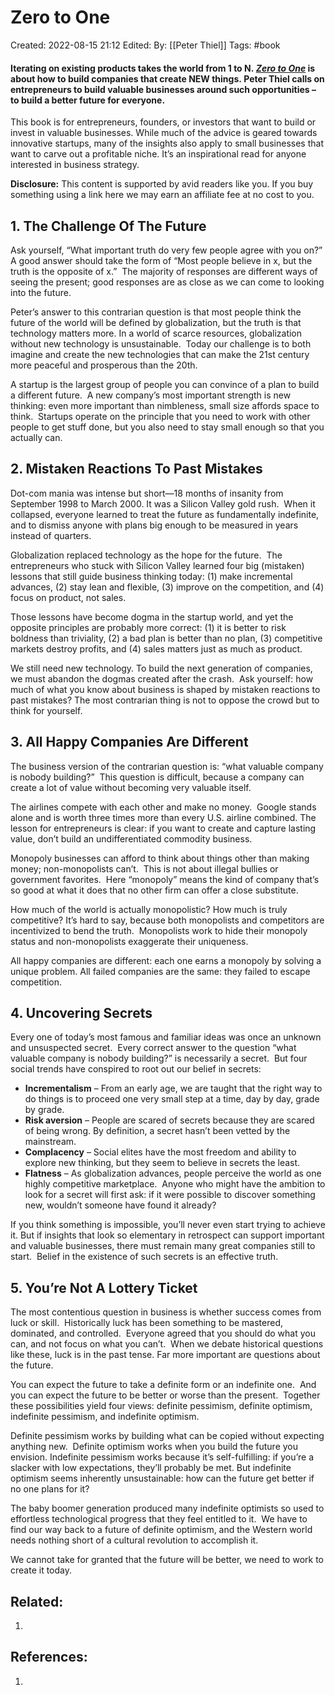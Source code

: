 # Zero to One
Created: 2022-08-15 21:12
Edited: 
By: [[Peter Thiel]]
Tags: #book 

#### Iterating on existing products takes the world from 1 to N. _[Zero to One](https://geni.us/Zero-To-One-PThiel)_ is about how to build companies that create NEW things. Peter Thiel calls on entrepreneurs to build valuable businesses around such opportunities – to build a better future for everyone.

This book is for entrepreneurs, founders, or investors that want to build or invest in valuable businesses. While much of the advice is geared towards innovative startups, many of the insights also apply to small businesses that want to carve out a profitable niche. It’s an inspirational read for anyone interested in business strategy.

**Disclosure:** This content is supported by avid readers like you. If you buy something using a link here we may earn an affiliate fee at no cost to you.

## 1. The Challenge Of The Future

Ask yourself, “What important truth do very few people agree with you on?”  A good answer should take the form of “Most people believe in x, but the truth is the opposite of x.”  The majority of responses are different ways of seeing the present; good responses are as close as we can come to looking into the future.

Peter’s answer to this contrarian question is that most people think the future of the world will be defined by globalization, but the truth is that technology matters more. In a world of scarce resources, globalization without new technology is unsustainable.  Today our challenge is to both imagine and create the new technologies that can make the 21st century more peaceful and prosperous than the 20th.

A startup is the largest group of people you can convince of a plan to build a different future.  A new company’s most important strength is new thinking: even more important than nimbleness, small size affords space to think.  Startups operate on the principle that you need to work with other people to get stuff done, but you also need to stay small enough so that you actually can.

## 2. Mistaken Reactions To Past Mistakes

Dot-com mania was intense but short—18 months of insanity from September 1998 to March 2000. It was a Silicon Valley gold rush.  When it collapsed, everyone learned to treat the future as fundamentally indefinite, and to dismiss anyone with plans big enough to be measured in years instead of quarters.

Globalization replaced technology as the hope for the future.  The entrepreneurs who stuck with Silicon Valley learned four big (mistaken) lessons that still guide business thinking today: (1) make incremental advances, (2) stay lean and flexible, (3) improve on the competition, and (4) focus on product, not sales.

Those lessons have become dogma in the startup world, and yet the opposite principles are probably more correct: (1) it is better to risk boldness than triviality, (2) a bad plan is better than no plan, (3) competitive markets destroy profits, and (4) sales matters just as much as product.

We still need new technology. To build the next generation of companies, we must abandon the dogmas created after the crash.  Ask yourself: how much of what you know about business is shaped by mistaken reactions to past mistakes? The most contrarian thing is not to oppose the crowd but to think for yourself.

## 3. All Happy Companies Are Different

The business version of the contrarian question is: “what valuable company is nobody building?”  This question is difficult, because a company can create a lot of value without becoming very valuable itself.

The airlines compete with each other and make no money.  Google stands alone and is worth three times more than every U.S. airline combined. The lesson for entrepreneurs is clear: if you want to create and capture lasting value, don’t build an undifferentiated commodity business.

Monopoly businesses can afford to think about things other than making money; non-monopolists can’t.  This is not about illegal bullies or government favorites.  Here “monopoly” means the kind of company that’s so good at what it does that no other firm can offer a close substitute.

How much of the world is actually monopolistic? How much is truly competitive? It’s hard to say, because both monopolists and competitors are incentivized to bend the truth.  Monopolists work to hide their monopoly status and non-monopolists exaggerate their uniqueness.

All happy companies are different: each one earns a monopoly by solving a unique problem. All failed companies are the same: they failed to escape competition.

## 4. Uncovering Secrets

Every one of today’s most famous and familiar ideas was once an unknown and unsuspected secret.  Every correct answer to the question “what valuable company is nobody building?” is necessarily a secret.  But four social trends have conspired to root out our belief in secrets:

-   **Incrementalism** – From an early age, we are taught that the right way to do things is to proceed one very small step at a time, day by day, grade by grade.
-   **Risk aversion** – People are scared of secrets because they are scared of being wrong. By definition, a secret hasn’t been vetted by the mainstream.
-   **Complacency** – Social elites have the most freedom and ability to explore new thinking, but they seem to believe in secrets the least.
-   **Flatness** – As globalization advances, people perceive the world as one highly competitive marketplace.  Anyone who might have the ambition to look for a secret will first ask: if it were possible to discover something new, wouldn’t someone have found it already?

If you think something is impossible, you’ll never even start trying to achieve it. But if insights that look so elementary in retrospect can support important and valuable businesses, there must remain many great companies still to start.  Belief in the existence of such secrets is an effective truth.

## 5. You’re Not A Lottery Ticket

The most contentious question in business is whether success comes from luck or skill.  Historically luck has been something to be mastered, dominated, and controlled.  Everyone agreed that you should do what you can, and not focus on what you can’t.  When we debate historical questions like these, luck is in the past tense. Far more important are questions about the future.

You can expect the future to take a definite form or an indefinite one.  And you can expect the future to be better or worse than the present.  Together these possibilities yield four views: definite pessimism, definite optimism, indefinite pessimism, and indefinite optimism.

Definite pessimism works by building what can be copied without expecting anything new.  Definite optimism works when you build the future you envision. Indefinite pessimism works because it’s self-fulfilling: if you’re a slacker with low expectations, they’ll probably be met. But indefinite optimism seems inherently unsustainable: how can the future get better if no one plans for it?

The baby boomer generation produced many indefinite optimists so used to effortless technological progress that they feel entitled to it.  We have to find our way back to a future of definite optimism, and the Western world needs nothing short of a cultural revolution to accomplish it.

We cannot take for granted that the future will be better, we need to work to create it today.

## Related:
1. 

## References:
1. 